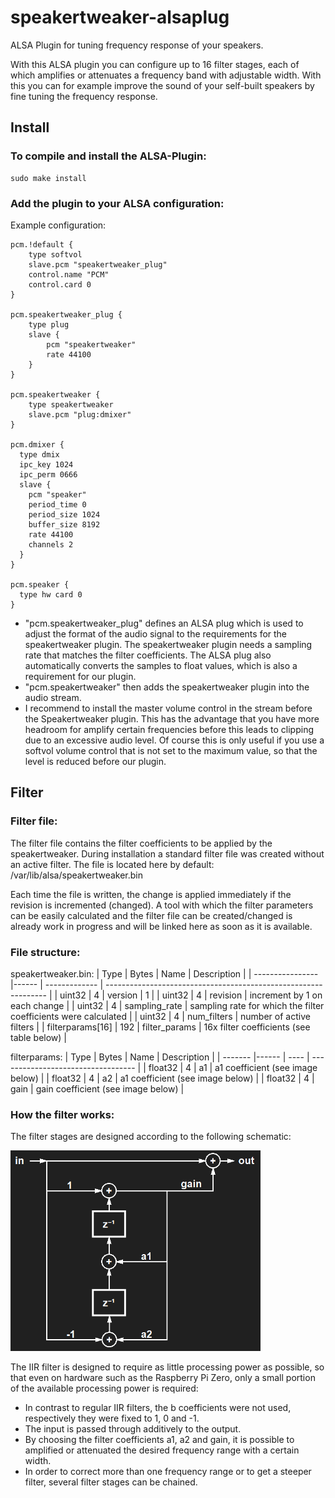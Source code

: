 # speakertweaker-alsaplug
ALSA Plugin for tuning frequency response of your speakers.

With this ALSA plugin you can configure up to 16 filter stages, each of which amplifies or attenuates a frequency band with adjustable width. With this you can for example improve the sound of your self-built speakers by fine tuning the frequency response.

## Install
### To compile and install the ALSA-Plugin:
```
sudo make install
```

### Add the plugin to your ALSA configuration:
Example configuration:
```
pcm.!default {
    type softvol
    slave.pcm "speakertweaker_plug"
    control.name "PCM"
    control.card 0
}

pcm.speakertweaker_plug {
    type plug
    slave {
        pcm "speakertweaker"
        rate 44100
    }
}

pcm.speakertweaker {
    type speakertweaker
    slave.pcm "plug:dmixer"
}

pcm.dmixer {
  type dmix
  ipc_key 1024
  ipc_perm 0666
  slave {
    pcm "speaker"
    period_time 0
    period_size 1024
    buffer_size 8192
    rate 44100
    channels 2
  }
}

pcm.speaker {
  type hw card 0
}
```
- "pcm.speakertweaker_plug" defines an ALSA plug which is used to adjust the format of the audio signal to the requirements for the speakertweaker plugin. The speakertweaker plugin needs a sampling rate that matches the filter coefficients. The ALSA plug also automatically converts the samples to float values, which is also a requirement for our plugin.
- "pcm.speakertweaker" then adds the speakertweaker plugin into the audio stream.
- I recommend to install the master volume control in the stream before the Speakertweaker plugin. This has the advantage that you have more headroom for amplify certain frequencies before this leads to clipping due to an excessive audio level. Of course this is only useful if you use a softvol volume control that is not set to the maximum value, so that the level is reduced before our plugin.

## Filter
### Filter file:
The filter file contains the filter coefficients to be applied by the speakertweaker. During installation a standard filter file was created without an active filter. The file is located here by default:
/var/lib/alsa/speakertweaker.bin

Each time the file is written, the change is applied immediately if the revision is incremented (changed).
A tool with which the filter parameters can be easily calculated and the filter file can be created/changed is already work in progress and will be linked here as soon as it is available.

### File structure:
speakertweaker.bin:
| Type             | Bytes | Name          | Description                                                     |
| ---------------- |------ | ------------- | --------------------------------------------------------------- |
| uint32           |     4 | version       | 1                                                               |
| uint32           |     4 | revision      | increment by 1 on each change                                   |
| uint32           |     4 | sampling_rate | sampling rate for which the filter coefficients were calculated |
| uint32           |     4 | num_filters   | number of active filters                                        |
| filterparams[16] |   192 | filter_params | 16x filter coefficients (see table below)                       |

filterparams:
| Type    | Bytes | Name | Description                        |
| ------- |------ | ---- | ---------------------------------- |
| float32 |     4 | a1   | a1 coefficient (see image below)   |
| float32 |     4 | a2   | a1 coefficient (see image below)   |
| float32 |     4 | gain | gain coefficient (see image below) |

### How the filter works:
The filter stages are designed according to the following schematic:

<img src="img/filter.png" alt="filter design" style="width:400px;"/>

The IIR filter is designed to require as little processing power as possible, so that even on hardware such as the Raspberry Pi Zero, only a small portion of the available processing power is required:
- In contrast to regular IIR filters, the b coefficients were not used, respectively they were fixed to 1, 0 and -1.
- The input is passed through additively to the output.
- By choosing the filter coefficients a1, a2 and gain, it is possible to amplified or attenuated the desired frequency range with a certain width.
- In order to correct more than one frequency range or to get a steeper filter, several filter stages can be chained.
